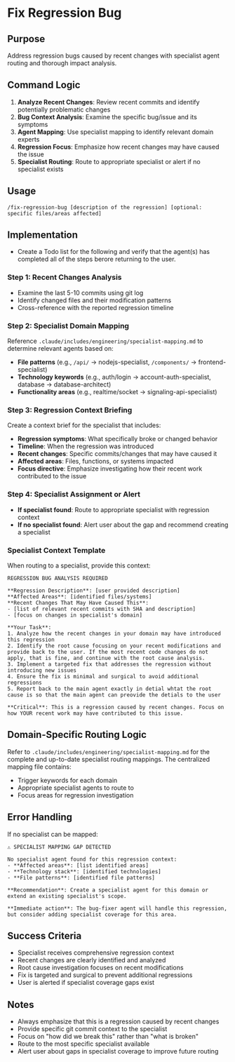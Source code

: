 # Fix Regression Bug

## Purpose
Address regression bugs caused by recent changes with specialist agent routing and thorough impact analysis.

## Command Logic
1. **Analyze Recent Changes**: Review recent commits and identify potentially problematic changes
2. **Bug Context Analysis**: Examine the specific bug/issue and its symptoms
3. **Agent Mapping**: Use specialist mapping to identify relevant domain experts
4. **Regression Focus**: Emphasize how recent changes may have caused the issue
5. **Specialist Routing**: Route to appropriate specialist or alert if no specialist exists

## Usage
```
/fix-regression-bug [description of the regression] [optional: specific files/areas affected]
```

## Implementation
- Create a Todo list for the following and verify that the agent(s) has completed all of the steps berore returning to the user.

### Step 1: Recent Changes Analysis
- Examine the last 5-10 commits using git log
- Identify changed files and their modification patterns
- Cross-reference with the reported regression timeline

### Step 2: Specialist Domain Mapping
Reference `.claude/includes/engineering/specialist-mapping.md` to determine relevant agents based on:
- **File patterns** (e.g., `/api/` → nodejs-specialist, `/components/` → frontend-specialist)
- **Technology keywords** (e.g., auth/login → account-auth-specialist, database → database-architect)
- **Functionality areas** (e.g., realtime/socket → signaling-api-specialist)

### Step 3: Regression Context Briefing
Create a context brief for the specialist that includes:
- **Regression symptoms**: What specifically broke or changed behavior
- **Timeline**: When the regression was introduced
- **Recent changes**: Specific commits/changes that may have caused it
- **Affected areas**: Files, functions, or systems impacted
- **Focus directive**: Emphasize investigating how their recent work contributed to the issue

### Step 4: Specialist Assignment or Alert
- **If specialist found**: Route to appropriate specialist with regression context
- **If no specialist found**: Alert user about the gap and recommend creating a specialist

### Specialist Context Template
When routing to a specialist, provide this context:
```
REGRESSION BUG ANALYSIS REQUIRED

**Regression Description**: [user provided description]
**Affected Areas**: [identified files/systems]
**Recent Changes That May Have Caused This**:
- [list of relevant recent commits with SHA and description]
- [focus on changes in specialist's domain]

**Your Task**: 
1. Analyze how the recent changes in your domain may have introduced this regression
2. Identify the root cause focusing on your recent modifications and provide back to the user. If the most recent code changes do not apply, that is fine, and continue with the root cause analysis.
3. Implement a targeted fix that addresses the regression without introducing new issues
4. Ensure the fix is minimal and surgical to avoid additional regressions
5. Report back to the main agent exactly in detial whtat the root cause is so that the main agent can preovide the detials to the user

**Critical**: This is a regression caused by recent changes. Focus on how YOUR recent work may have contributed to this issue.
```

## Domain-Specific Routing Logic

Refer to `.claude/includes/engineering/specialist-mapping.md` for the complete and up-to-date specialist routing mappings. The centralized mapping file contains:
- Trigger keywords for each domain
- Appropriate specialist agents to route to
- Focus areas for regression investigation

## Error Handling
If no specialist can be mapped:
```
⚠️ SPECIALIST MAPPING GAP DETECTED

No specialist agent found for this regression context:
- **Affected areas**: [list identified areas]
- **Technology stack**: [identified technologies]
- **File patterns**: [identified file patterns]

**Recommendation**: Create a specialist agent for this domain or extend an existing specialist's scope.

**Immediate action**: The bug-fixer agent will handle this regression, but consider adding specialist coverage for this area.
```

## Success Criteria
- Specialist receives comprehensive regression context
- Recent changes are clearly identified and analyzed
- Root cause investigation focuses on recent modifications
- Fix is targeted and surgical to prevent additional regressions
- User is alerted if specialist coverage gaps exist

## Notes
- Always emphasize that this is a regression caused by recent changes
- Provide specific git commit context to the specialist
- Focus on "how did we break this" rather than "what is broken"
- Route to the most specific specialist available
- Alert user about gaps in specialist coverage to improve future routing